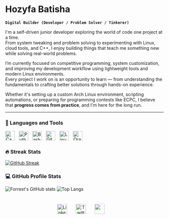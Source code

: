 # Hozyfa Batisha

**`Digital Builder (Developer / Problem Solver / Tinkerer)`**

I'm a self-driven junior developer exploring the world of code one project at a time.  
From system tweaking and problem solving to experimenting with Linux, cloud tools, and C++, I enjoy building things that teach me something new while solving real-world problems.

I’m currently focused on competitive programming, system customization, and improving my development workflow using lightweight tools and modern Linux environments.  
Every project I work on is an opportunity to learn — from understanding the fundamentals to crafting better solutions through hands-on experience.

Whether it's setting up a custom Arch Linux environment, scripting automations, or preparing for programming contests like ECPC, I believe that **progress comes from practice**, and I'm here for the long run.

---

### 🧰 Languages and Tools

<img align="left" alt="C++" width="30px" style="padding-right:10px;" src="https://cdn.jsdelivr.net/gh/devicons/devicon@latest/icons/cplusplus/cplusplus-original.svg" />
<img align="left" alt="Python" width="30px" style="padding-right:10px;" src="https://cdn.jsdelivr.net/gh/devicons/devicon@latest/icons/python/python-original.svg" />
<img align="left" alt="Bash" width="30px" style="padding-right:10px;" src="https://cdn.jsdelivr.net/gh/devicons/devicon@latest/icons/bash/bash-original.svg" />
<img align="left" alt="Git" width="30px" style="padding-right:10px;" src="https://cdn.jsdelivr.net/gh/devicons/devicon/icons/git/git-original.svg" />
<img align="left" alt="Linux" width="30px" style="padding-right:10px;" src="https://cdn.jsdelivr.net/gh/devicons/devicon/icons/linux/linux-original.svg" />
<img align="left" alt="Oracle Cloud" width="30px" style="padding-right:10px;" src="https://cdn-icons-png.freepik.com/256/11389/11389064.png?semt=ais_hybrid" />
<br />

#

### 🔥 Streak Stats

[![GitHub Streak](https://streak-stats.demolab.com?user=Hozyfa-Batisha&theme=prussian)](https://git.io/streak-stats)

### 💻 GitHub Profile Stats

![Forrest's GitHub stats](https://github-readme-stats.vercel.app/api?username=Hozyfa-Batisha&show_icons=true&theme=prussian)
![Top Langs](https://github-readme-stats.vercel.app/api/top-langs/?username=Hozyfa-Batisha&hide_progress=true&theme=prussian)

#

<!-- Social icons section -->
<p align="center">
  <a href="https://www.linkedin.com/in/hozyfa-batisha"><img width="32px" alt="LinkedIn" title="LinkedIn" src="https://www.svgrepo.com/show/473701/linkedin.svg"/></a>
    &#8287;&#8287;&#8287;&#8287;&#8287;
  <a href="https://x.com/hozyfa_batisha"><img width="32px" alt="Twitter" title="Twitter" src="https://cdn.jsdelivr.net/gh/devicons/devicon@latest/icons/twitter/twitter-original.svg" /></a>
  &#8287;&#8287;&#8287;&#8287;&#8287;
  <a href="https://discord.com/users/870813836133928970" alt="Discord" title="Come Play Some Games"><img width="32px" src="https://www.svgrepo.com/show/473585/discord.svg"/></a>
  &#8287;&#8287;&#8287;&#8287;&#8287;
</p>
